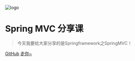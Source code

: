 ![logo](https://public-1256189093.cos.ap-guangzhou.myqcloud.com/static/leaf.svg)

# Spring MVC 分享课</small>

> 今天我要给大家分享的是Springframework之SpringMVC！

[GitHub](https://github.com/zjcscut/spring-boot-guide)
[走你~](#SpringMVC)